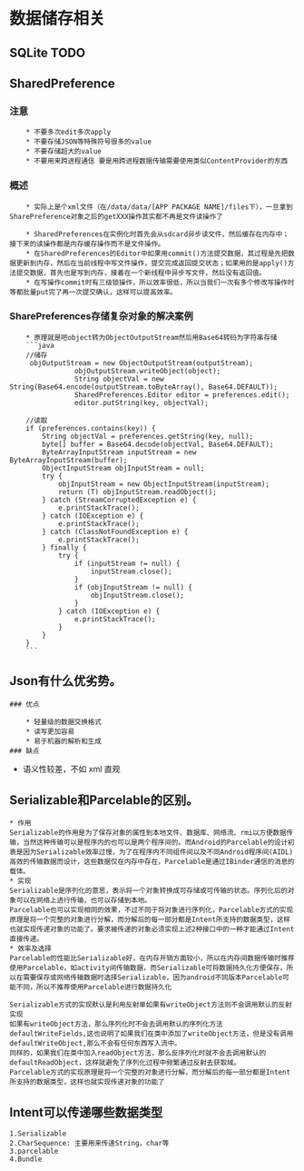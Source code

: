 # 数据储存相关

## SQLite TODO

## SharedPreference
  ### 注意
        * 不要多次edit多次apply
        * 不要存储JSON等特殊符号很多的value
        * 不要存储超大的value
        * 不要用来跨进程通信 要是用跨进程数据传输需要使用类似ContentProvider的东西

  ### 概述
        * 实际上是个xml文件（在/data/data/[APP PACKAGE NAME]/files下），一旦拿到SharePreference对象之后的getXXX操作其实都不再是文件读操作了

        * SharedPreferences在实例化时首先会从sdcard异步读文件，然后缓存在内存中；接下来的读操作都是内存缓存操作而不是文件操作。
        * 在SharedPreferences的Editor中如果用commit()方法提交数据，其过程是先把数据更新到内存，然后在当前线程中写文件操作，提交完成返回提交状态；如果用的是apply()方法提交数据，首先也是写到内存，接着在一个新线程中异步写文件，然后没有返回值。
        * 在写操作commit时有三级锁操作，所以效率很低，所以当我们一次有多个修改写操作时等都批量put完了再一次提交确认，这样可以提高效率。

  ### SharePreferences存储复杂对象的解决案例
        * 原理就是吧object转为ObjectOutputStream然后用Base64转码为字符串存储
        ```java
        //储存
         objOutputStream = new ObjectOutputStream(outputStream);
                    objOutputStream.writeObject(object);
                    String objectVal = new String(Base64.encode(outputStream.toByteArray(), Base64.DEFAULT));
                    SharedPreferences.Editor editor = preferences.edit();
                    editor.putString(key, objectVal);

        //读取
        if (preferences.contains(key)) {
            String objectVal = preferences.getString(key, null);
            byte[] buffer = Base64.decode(objectVal, Base64.DEFAULT);
            ByteArrayInputStream inputStream = new ByteArrayInputStream(buffer);
            ObjectInputStream objInputStream = null;
            try {
                objInputStream = new ObjectInputStream(inputStream);
                return (T) objInputStream.readObject();
            } catch (StreamCorruptedException e) {
                e.printStackTrace();
            } catch (IOException e) {
                e.printStackTrace();
            } catch (ClassNotFoundException e) {
                e.printStackTrace();
            } finally {
                try {
                    if (inputStream != null) {
                        inputStream.close();
                    }
                    if (objInputStream != null) {
                        objInputStream.close();
                    }
                } catch (IOException e) {
                    e.printStackTrace();
                }
            }
        }
        ```

## Json有什么优劣势。
    ### 优点

        * 轻量级的数据交换格式
        * 读写更加容易
        * 易于机器的解析和生成
    ### 缺点

* 语义性较差，不如 xml 直观

## Serializable和Parcelable的区别。
    * 作用
    Serializable的作用是为了保存对象的属性到本地文件、数据库、网络流、rmi以方便数据传输，当然这种传输可以是程序内的也可以是两个程序间的。而Android的Parcelable的设计初衷是因为Serializable效率过慢，为了在程序内不同组件间以及不同Android程序间(AIDL)高效的传输数据而设计，这些数据仅在内存中存在，Parcelable是通过IBinder通信的消息的载体。
    * 实现
    Serializable是序列化的意思，表示将一个对象转换成可存储或可传输的状态。序列化后的对象可以在网络上进行传输，也可以存储到本地。
    Parcelable也可以实现相同的效果，不过不同于将对象进行序列化，Parcelable方式的实现原理是将一个完整的对象进行分解，而分解后的每一部分都是Intent所支持的数据类型，这样也就实现传递对象的功能了。要求被传递的对象必须实现上述2种接口中的一种才能通过Intent直接传递。
    * 效率及选择
    Parcelable的性能比Serializable好，在内存开销方面较小，所以在内存间数据传输时推荐使用Parcelable，如activity间传输数据，而Serializable可将数据持久化方便保存，所以在需要保存或网络传输数据时选择Serializable，因为android不同版本Parcelable可能不同，所以不推荐使用Parcelable进行数据持久化

    Serializable方式的实现默认是利用反射单如果有writeObject方法则不会调用默认的反射实现
    如果有writeObject方法，那么序列化时不会去调用默认的序列化方法defaultWriteFields,这也说明了如果我们在类中添加了writeObject方法，但是没有调用defaultWriteObject,那么不会有任何东西写入流中。
    同样的，如果我们在类中加入readObject方法，那么反序列化时就不会去调用默认的defaultReadObject，这样就避免了序列化过程中频繁通过反射去获取域。
    Parcelable方式的实现原理是将一个完整的对象进行分解，而分解后的每一部分都是Intent所支持的数据类型，这样也就实现传递对象的功能了


## Intent可以传递哪些数据类型
    1.Serializable
    2.CharSequence: 主要用来传递String，char等
    3.parcelable
    4.Bundle
